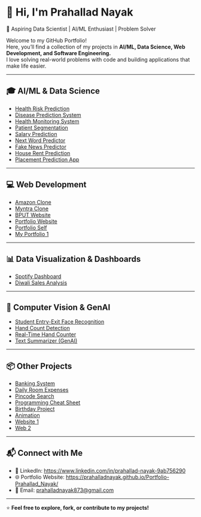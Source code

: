 # 👋 Hi, I'm Prahallad Nayak  
🎯 Aspiring Data Scientist | AI/ML Enthusiast | Problem Solver  

Welcome to my GitHub Portfolio!  
Here, you’ll find a collection of my projects in **AI/ML, Data Science, Web Development, and Software Engineering.**  
I love solving real-world problems with code and building applications that make life easier.  

---

## 🎓 AI/ML & Data Science
- [Health Risk Prediction](https://github.com/Prahalladnayak/Health_Risk_Prediction_Project)  
- [Disease Prediction System](https://github.com/Prahalladnayak/Disease_Prediction_Project)  
- [Health Monitoring System](https://github.com/Prahalladnayak/Health_Monitering_System_Project)  
- [Patient Segmentation](https://github.com/Prahalladnayak/Patient-Segmentation-Project)  
- [Salary Prediction](https://github.com/Prahalladnayak/Salary_predict_Project)  
- [Next Word Predictor](https://github.com/Prahalladnayak/Next_Word_Predictor)  
- [Fake News Predictor](https://github.com/Prahalladnayak/Fake_News_Predictor)  
- [House Rent Prediction](https://github.com/Prahalladnayak/House_Rent_Prediction)  
- [Placement Prediction App](https://github.com/Prahalladnayak/Placement-Prediction-App)  

---

## 💻 Web Development
- [Amazon Clone](https://github.com/Prahalladnayak/AmazonClone)  
- [Myntra Clone](https://github.com/Prahalladnayak/Myntra_Project)  
- [BPUT Website](https://github.com/Prahalladnayak/BPUT_WEBSITE)  
- [Portfolio Website](https://github.com/Prahalladnayak/Portfolio-Prahallad_Nayak)  
- [Portfolio Self](https://github.com/Prahalladnayak/Portfolio_Self_)  
- [My Portfolio 1](https://github.com/Prahalladnayak/My_Portfolio1)  

---

## 📊 Data Visualization & Dashboards
- [Spotify Dashboard](https://github.com/Prahalladnayak/Spotify-Dashboard)  
- [Diwali Sales Analysis](https://github.com/Prahalladnayak/Diwali_sales-Analysis_Project)  

---

## 🤖 Computer Vision & GenAI
- [Student Entry-Exit Face Recognition](https://github.com/Prahalladnayak/Student-Entry-Exit-System)  
- [Hand Count Detection](https://github.com/Prahalladnayak/Hand-Count-Detection)  
- [Real-Time Hand Counter](https://github.com/Prahalladnayak/Real_Time_Hand_Counter)  
- [Text Summarizer (GenAI)](https://github.com/Prahalladnayak/Summerizer_Project_GenAi)  

---

## 📦 Other Projects
- [Banking System](https://github.com/Prahalladnayak/Banking_System)  
- [Daily Room Expenses](https://github.com/Prahalladnayak/Daily_Room_Expences)  
- [Pincode Search](https://github.com/Prahalladnayak/Pincode_Search)  
- [Programming Cheat Sheet](https://github.com/Prahalladnayak/Project_-Pogramming_Cheet_Sheet-)  
- [Birthday Project](https://github.com/Prahalladnayak/Birth_Day)  
- [Animation](https://github.com/Prahalladnayak/Animation1)  
- [Website 1](https://github.com/Prahalladnayak/Website1)  
- [Web 2](https://github.com/Prahalladnayak/Web2)  

---

## 📬 Connect with Me
- 💼 LinkedIn: https://www.linkedin.com/in/prahallad-nayak-9ab756290
- 🌐 Portfolio Website:  https://prahalladnayak.github.io/Portfolio-Prahallad_Nayak/   
- 📧 Email: prahalladnayak873@gmail.com

---

⭐ **Feel free to explore, fork, or contribute to my projects!**  
